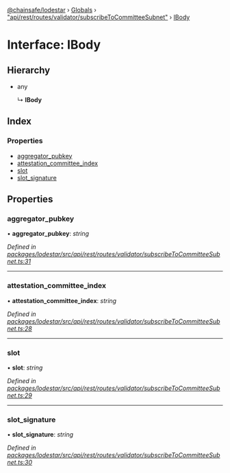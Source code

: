 [@chainsafe/lodestar](../README.md) › [Globals](../globals.md) › ["api/rest/routes/validator/subscribeToCommitteeSubnet"](../modules/_api_rest_routes_validator_subscribetocommitteesubnet_.md) › [IBody](_api_rest_routes_validator_subscribetocommitteesubnet_.ibody.md)

# Interface: IBody

## Hierarchy

* any

  ↳ **IBody**

## Index

### Properties

* [aggregator_pubkey](_api_rest_routes_validator_subscribetocommitteesubnet_.ibody.md#aggregator_pubkey)
* [attestation_committee_index](_api_rest_routes_validator_subscribetocommitteesubnet_.ibody.md#attestation_committee_index)
* [slot](_api_rest_routes_validator_subscribetocommitteesubnet_.ibody.md#slot)
* [slot_signature](_api_rest_routes_validator_subscribetocommitteesubnet_.ibody.md#slot_signature)

## Properties

###  aggregator_pubkey

• **aggregator_pubkey**: *string*

*Defined in [packages/lodestar/src/api/rest/routes/validator/subscribeToCommitteeSubnet.ts:31](https://github.com/ChainSafe/lodestar/blob/3dee406/packages/lodestar/src/api/rest/routes/validator/subscribeToCommitteeSubnet.ts#L31)*

___

###  attestation_committee_index

• **attestation_committee_index**: *string*

*Defined in [packages/lodestar/src/api/rest/routes/validator/subscribeToCommitteeSubnet.ts:28](https://github.com/ChainSafe/lodestar/blob/3dee406/packages/lodestar/src/api/rest/routes/validator/subscribeToCommitteeSubnet.ts#L28)*

___

###  slot

• **slot**: *string*

*Defined in [packages/lodestar/src/api/rest/routes/validator/subscribeToCommitteeSubnet.ts:29](https://github.com/ChainSafe/lodestar/blob/3dee406/packages/lodestar/src/api/rest/routes/validator/subscribeToCommitteeSubnet.ts#L29)*

___

###  slot_signature

• **slot_signature**: *string*

*Defined in [packages/lodestar/src/api/rest/routes/validator/subscribeToCommitteeSubnet.ts:30](https://github.com/ChainSafe/lodestar/blob/3dee406/packages/lodestar/src/api/rest/routes/validator/subscribeToCommitteeSubnet.ts#L30)*
